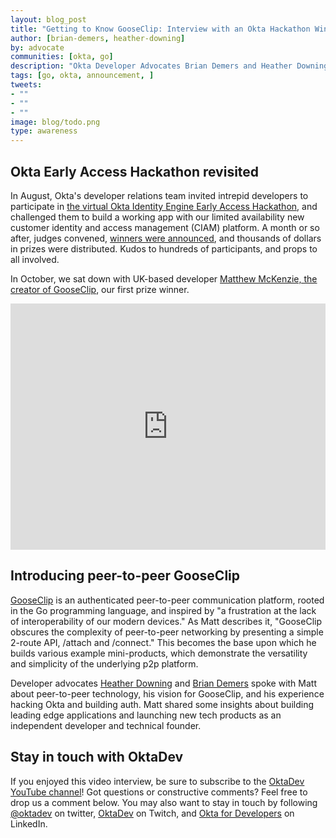 ```yaml
---
layout: blog_post
title: "Getting to Know GooseClip: Interview with an Okta Hackathon Winner"
author: [brian-demers, heather-downing]
by: advocate
communities: [okta, go]
description: "Okta Developer Advocates Brian Demers and Heather Downing in conversation with Matthew McKenzie, developer of GooseClip, a peer-to-peer app which took first prize in the Okta's Identity Engine Hackathon."
tags: [go, okta, announcement, ]
tweets:
- ""
- ""
- ""
image: blog/todo.png
type: awareness 
---
```



## Okta Early Access Hackathon revisited

In August, Okta's developer relations team invited intrepid developers to participate in [the virtual Okta Identity Engine Early Access Hackathon](https://developer.okta.com/blog/2021/08/11/okta-identity-engine-early-access-hackathon), and challenged them to build a working app with our limited availability new customer identity and access management (CIAM) platform. A month or so after, judges convened, [winners were announced](https://developer.okta.com/blog/2021/09/28/okta-hackathon-2021-winners), and thousands of dollars in prizes were distributed. Kudos to hundreds of participants, and props to all involved. 

In October, we sat down with UK-based developer [Matthew McKenzie, the creator of GooseClip](https://devpost.com/software/gooseclip), our first prize winner. 


<div style="text-align: center; margin-bottom: 1.25rem">
<iframe width="700" height="394" style="max-width: 100%" src="https://www.youtube.com/embed/aLSda4LMgy8" frameborder="0" allow="accelerometer; autoplay; encrypted-media; gyroscope; picture-in-picture" allowfullscreen></iframe>
</div>


## Introducing peer-to-peer GooseClip 

[GooseClip](https://devpost.com/software/gooseclip) is an authenticated peer-to-peer communication platform, rooted in the Go programming language, and inspired by "a frustration at the lack of interoperability of our modern devices." As Matt describes it, "GooseClip obscures the complexity of peer-to-peer networking by presenting a simple 2-route API, /attach and /connect." This becomes the base upon which he builds various example mini-products, which demonstrate the versatility and simplicity of the underlying p2p platform. 

Developer advocates [Heather Downing](https://twitter.com/quorralyne) and [Brian Demers](https://twitter.com/briandemers) spoke with Matt about peer-to-peer technology, his vision for GooseClip, and his experience hacking Okta and building auth. Matt shared some insights about building leading edge applications and launching new tech products as an independent developer and technical founder. 


## Stay in touch with OktaDev

If you enjoyed this video interview, be sure to subscribe to the [OktaDev YouTube channel](https://www.youtube.com/oktadev)! Got questions or constructive comments? Feel free to drop us a comment below. You may also want to stay in touch by following [@oktadev](https://twitter.com/oktadev) on twitter, [OktaDev](https://www.twitch.tv/oktadev) on Twitch, and [Okta for Developers](https://www.linkedin.com/company/oktadev/7352/) on LinkedIn. 







